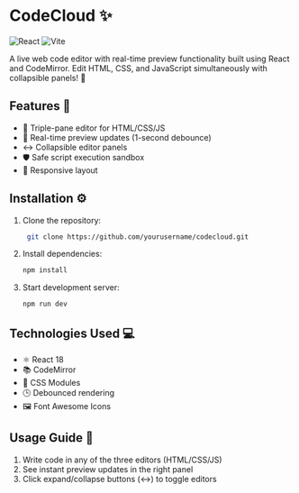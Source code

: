 # CodeCloud ✨

![React](https://img.shields.io/badge/React-18.2.0-blue?logo=react)
![Vite](https://img.shields.io/badge/Vite-4.4.5-%646CFF?logo=vite)


A live web code editor with real-time preview functionality built using React and CodeMirror. Edit HTML, CSS, and JavaScript simultaneously with collapsible panels! 🚀

<!-- ![CodeCloud Demo](https://via.placeholder.com/800x400.png?text=CodeCloud+Demo+Preview) Add actual screenshot path -->

## Features 🌟

- 📝 Triple-pane editor for HTML/CSS/JS
- 🔄 Real-time preview updates (1-second debounce)
- ↔️ Collapsible editor panels
- 🛡️ Safe script execution sandbox
- 📱 Responsive layout

## Installation ⚙️

1. Clone the repository:
   ```bash
    git clone https://github.com/yourusername/codecloud.git
    ```
2. Install dependencies:
   ```bash
   npm install
   ```
   
3. Start development server:
   ```bash
   npm run dev
   ```
## Technologies Used 💻

*  ⚛️ React 18
*  📚 CodeMirror
*  🎨 CSS Modules
*  🕒 Debounced rendering
*  🖼️ Font Awesome Icons

## Usage Guide 📖
1.  Write code in any of the three editors (HTML/CSS/JS)
2.  See instant preview updates in the right panel
3.  Click expand/collapse buttons (↔️) to toggle editors

